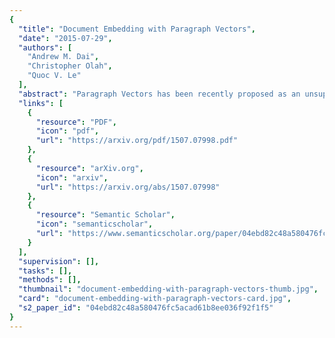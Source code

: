 ```yaml
---
{
  "title": "Document Embedding with Paragraph Vectors",
  "date": "2015-07-29",
  "authors": [
    "Andrew M. Dai",
    "Christopher Olah",
    "Quoc V. Le"
  ],
  "abstract": "Paragraph Vectors has been recently proposed as an unsupervised method for learning distributed representations for pieces of texts. In their work, the authors showed that the method can learn an embedding of movie review texts which can be leveraged for sentiment analysis. That proof of concept, while encouraging, was rather narrow. Here we consider tasks other than sentiment analysis, provide a more thorough comparison of Paragraph Vectors to other document modelling algorithms such as Latent Dirichlet Allocation, and evaluate performance of the method as we vary the dimensionality of the learned representation. We benchmarked the models on two document similarity data sets, one from Wikipedia, one from arXiv. We observe that the Paragraph Vector method performs significantly better than other methods, and propose a simple improvement to enhance embedding quality. Somewhat surprisingly, we also show that much like word embeddings, vector operations on Paragraph Vectors can perform useful semantic results.",
  "links": [
    {
      "resource": "PDF",
      "icon": "pdf",
      "url": "https://arxiv.org/pdf/1507.07998.pdf"
    },
    {
      "resource": "arXiv.org",
      "icon": "arxiv",
      "url": "https://arxiv.org/abs/1507.07998"
    },
    {
      "resource": "Semantic Scholar",
      "icon": "semanticscholar",
      "url": "https://www.semanticscholar.org/paper/04ebd82c48a580476fc5acad61b8ee036f92f1f5"
    }
  ],
  "supervision": [],
  "tasks": [],
  "methods": [],
  "thumbnail": "document-embedding-with-paragraph-vectors-thumb.jpg",
  "card": "document-embedding-with-paragraph-vectors-card.jpg",
  "s2_paper_id": "04ebd82c48a580476fc5acad61b8ee036f92f1f5"
}
---
```


